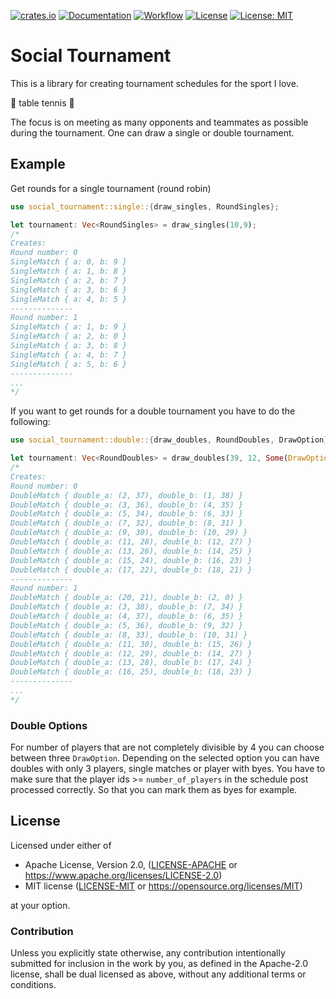 [![crates.io](https://img.shields.io/crates/v/social_tournament.svg)](https://crates.io/crates/social_tournament)
[![Documentation](https://docs.rs/social_tournament/badge.svg)](https://docs.rs/social_tournament)
[![Workflow](https://github.com/flocksserver/social_tournament/workflows/Rust/badge.svg)](https://github.com/flocksserver/social_tournament/workflows/Rust/badge.svg)
[![License](https://img.shields.io/badge/License-Apache%202.0-blue.svg)](https://opensource.org/licenses/Apache-2.0)
[![License: MIT](https://img.shields.io/badge/License-MIT-yellow.svg)](https://opensource.org/licenses/MIT)


# Social Tournament

This is a library for creating tournament schedules for the sport I love.

🏓  table tennis 🏓

The focus is on meeting as many opponents and teammates as possible during the tournament. One can draw a single or double tournament.

## Example

Get rounds for a single tournament (round robin)
```rust
use social_tournament::single::{draw_singles, RoundSingles};

let tournament: Vec<RoundSingles> = draw_singles(10,9);
/*
Creates:
Round number: 0
SingleMatch { a: 0, b: 9 }
SingleMatch { a: 1, b: 8 }
SingleMatch { a: 2, b: 7 }
SingleMatch { a: 3, b: 6 }
SingleMatch { a: 4, b: 5 }
--------------
Round number: 1
SingleMatch { a: 1, b: 9 }
SingleMatch { a: 2, b: 0 }
SingleMatch { a: 3, b: 8 }
SingleMatch { a: 4, b: 7 }
SingleMatch { a: 5, b: 6 }
--------------
...
*/ 
```

If you want to get rounds for a double tournament you have to do the following:
```rust
use social_tournament::double::{draw_doubles, RoundDoubles, DrawOption};

let tournament: Vec<RoundDoubles> = draw_doubles(39, 12, Some(DrawOption::ForceDoubleOnly));
/*
Creates:
Round number: 0
DoubleMatch { double_a: (2, 37), double_b: (1, 38) }
DoubleMatch { double_a: (3, 36), double_b: (4, 35) }
DoubleMatch { double_a: (5, 34), double_b: (6, 33) }
DoubleMatch { double_a: (7, 32), double_b: (8, 31) }
DoubleMatch { double_a: (9, 30), double_b: (10, 29) }
DoubleMatch { double_a: (11, 28), double_b: (12, 27) }
DoubleMatch { double_a: (13, 26), double_b: (14, 25) }
DoubleMatch { double_a: (15, 24), double_b: (16, 23) }
DoubleMatch { double_a: (17, 22), double_b: (18, 21) }
--------------
Round number: 1
DoubleMatch { double_a: (20, 21), double_b: (2, 0) }
DoubleMatch { double_a: (3, 38), double_b: (7, 34) }
DoubleMatch { double_a: (4, 37), double_b: (6, 35) }
DoubleMatch { double_a: (5, 36), double_b: (9, 32) }
DoubleMatch { double_a: (8, 33), double_b: (10, 31) }
DoubleMatch { double_a: (11, 30), double_b: (15, 26) }
DoubleMatch { double_a: (12, 29), double_b: (14, 27) }
DoubleMatch { double_a: (13, 28), double_b: (17, 24) }
DoubleMatch { double_a: (16, 25), double_b: (18, 23) }
--------------
...
*/
```
### Double Options
For number of players that are not completely divisible by 4 you can choose between three `DrawOption`.
Depending on the selected option you can have doubles with only 3 players, single matches or player with byes. You have to make sure that the player ids >= `number_of_players` in the schedule post processed correctly. So that you can mark them as byes for example.


## License

Licensed under either of

* Apache License, Version 2.0, ([LICENSE-APACHE](LICENSE-APACHE) or https://www.apache.org/licenses/LICENSE-2.0)
* MIT license ([LICENSE-MIT](LICENSE-MIT) or https://opensource.org/licenses/MIT)

at your option.

### Contribution

Unless you explicitly state otherwise, any contribution intentionally
submitted for inclusion in the work by you, as defined in the Apache-2.0
license, shall be dual licensed as above, without any additional terms or
conditions.
